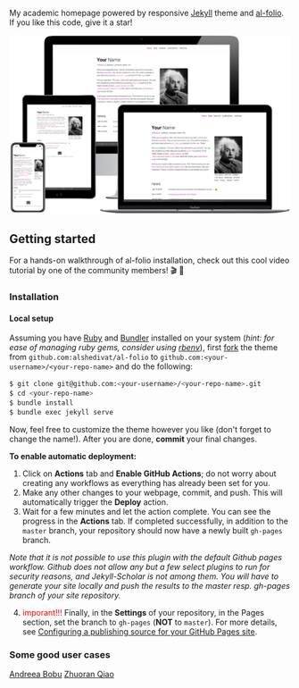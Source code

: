 My academic homepage powered by responsive [Jekyll](https://jekyllrb.com/) theme and [al-folio](https://github.com/alshedivat/al-folio).
If you like this code, give it a star!

[![Preview](https://raw.githubusercontent.com/alshedivat/al-folio/master/assets/img/al-folio-preview.png)](https://alshedivat.github.io/al-folio/)


## Getting started

For a hands-on walkthrough of al-folio installation, check out this cool video tutorial by one of the community members! 🎬 🍿

### Installation

#### Local setup

Assuming you have [Ruby](https://www.ruby-lang.org/en/downloads/) and [Bundler](https://bundler.io/) installed on your system (*hint: for ease of managing ruby gems, consider using [rbenv](https://github.com/rbenv/rbenv)*), first [fork](https://guides.github.com/activities/forking/) the theme from `github.com:alshedivat/al-folio` to `github.com:<your-username>/<your-repo-name>` and do the following:

```bash
$ git clone git@github.com:<your-username>/<your-repo-name>.git
$ cd <your-repo-name>
$ bundle install
$ bundle exec jekyll serve
```

Now, feel free to customize the theme however you like (don't forget to change the name!).
After you are done, **commit** your final changes.




**To enable automatic deployment:**
1. Click on **Actions** tab and **Enable GitHub Actions**; do not worry about creating any workflows as everything has already been set for you.
2. Make any other changes to your webpage, commit, and push. This will automatically trigger the **Deploy** action.
3. Wait for a few minutes and let the action complete. You can see the progress in the **Actions** tab. If completed successfully, in addition to the `master` branch, your repository should now have a newly built `gh-pages` branch.

*Note that it is not possible to use this plugin with the default Github pages workflow. Github does not allow any but a few select plugins to run for security reasons, and Jekyll-Scholar is not among them. You will have to generate your site locally and push the results to the master resp. gh-pages branch of your site repository.*

4. <font color=red>imporant!!!</font> Finally, in the **Settings** of your repository, in the Pages section, set the branch to `gh-pages` (**NOT** to `master`). For more details, see [Configuring a publishing source for your GitHub Pages site](https://docs.github.com/en/pages/getting-started-with-github-pages/configuring-a-publishing-source-for-your-github-pages-site#choosing-a-publishing-source).




### Some good user cases
[Andreea Bobu](https://andreea7b.github.io/)
[Zhuoran Qiao](https://zrqiao.github.io/)

